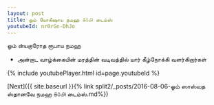 ```yaml
---
layout: post
title: ஓம் யோகீஷாய நமஹ ௧௦௮ டைம்ஸ்
youtubeId: nr0rGn-DhJo
---
```

 
 
 ஓம் ன்யகுரோத ரூபாய நமஹ  
 
 -  அன்றாட வாழ்க்கையின் மரத்தின் வடிவத்தில் யார் கீழ்நோக்கி வளர்கிறார்கள் 
 
  
 
  
 
 
 
 
 
 


{% include youtubePlayer.html id=page.youtubeId %}
 
[Next]({{ site.baseurl }}{% link  split2/_posts/2016-08-06-ஓம் ஸாஸ்வத ஸ்தானவே நமஹ ௧௦௮ டைம்ஸ்.md%})
 
